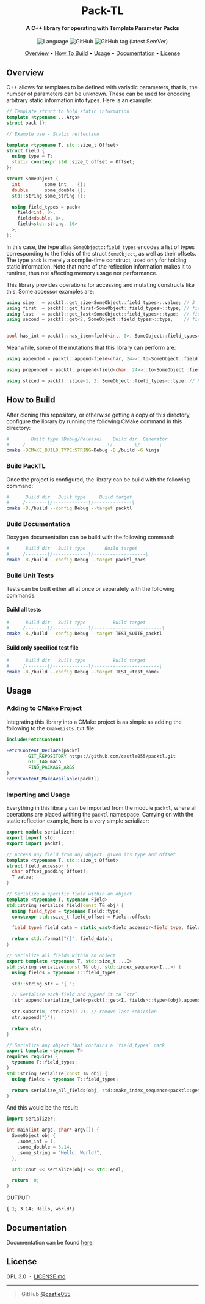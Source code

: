 
<h1 align="center">
  Pack-TL
</h1>

<h4 align="center">A C++ library for operating with Template Parameter Packs</h4>

<p align="center">
<img alt="Language" src="https://img.shields.io/badge/LANG-C%2B%2B-blue?&style=for-the-badge&logo=c%2B%2B&logoColor=blue">
<img alt="GitHub" src="https://img.shields.io/github/license/castle055/packtl?style=for-the-badge">
<img alt="GitHub tag (latest SemVer)" src="https://img.shields.io/github/v/tag/castle055/packtl?color=%23fcae1e&label=latest&sort=semver&style=for-the-badge">
</p>

<p align="center">
  <a href="#overview">Overview</a> •
  <a href="#how-to-build">How To Build</a> •
  <a href="#usage">Usage</a> •
  <a href="#documentation">Documentation</a> •
  <a href="#license">License</a>
</p>

## Overview

C++ allows for templates to be defined with variadic parameters, that is, the number of parameters can be unknown. These can be used for encoding arbitrary static information into types. Here is an example:

```cpp
// Template struct to hold static information
template <typename ...Args>
struct pack {};

// Example use - Static reflection

template <typename T, std::size_t Offset>
struct field {
  using type = T;
  static constexpr std::size_t offset = Offset;
};

struct SomeObject {
  int         some_int    {};
  double      some_double {};
  std::string some_string {};

  using field_types = pack<
    field<int, 0>,
    field<double, 8>,
    field<std::string, 16>
  >;
};
```

In this case, the type alias `SomeObject::field_types` encodes a list of types corresponding to the fields of the struct `SomeObject`, as well as their offsets. The type `pack` is merely a compile-time construct, used only for holding static information. Note that none of the reflection information makes it to runtime, thus not affecting memory usage nor performance.

This library provides operations for accessing and mutating constructs like this. Some accessor examples are:

```cpp
using size   = packtl::get_size<SomeObject::field_types>::value; // 3
using first  = packtl::get_first<SomeObject::field_types>::type; // field<int, 0>
using last   = packtl::get_last<SomeObject::field_types>::type;  // field<std::string, 16>
using second = packtl::get<2, SomeObject::field_types>::type;    // field<double, 8>


bool has_int = packtl::has_item<field<int, 0>, SomeObject::field_types>::value; // true
```

Meanwhile, some of the mutations that this library can perform are:

```cpp
using appended = packtl::append<field<char, 24>>::to<SomeObject::field_types>::type;

using prepended = packtl::prepend<field<char, 24>>::to<SomeObject::field_types>::type;

using sliced = packtl::slice<1, 2, SomeObject::field_types>::type; // Returns a pack containing the 2nd and 3rd fields

```

## How to Build

After cloning this repository, or otherwise getting a copy of this directory, configure the library by running the following CMake command in this directory:

```sh
#        Built type (Debug/Release)    Build dir  Generator
#     /------------------------------\/--------\/-------\
cmake -DCMAKE_BUILD_TYPE:STRING=Debug -B./build -G Ninja
```

### Build PackTL

Once the project is configured, the library can be build with the following command:

```sh
#      Build dir   Built type     Build target
#     /--------\/-------------\/--------------\
cmake -B./build --config Debug --target packtl
```

### Build Documentation

Doxygen documentation can be build with the following command:

```sh
#      Build dir   Built type       Build target
#     /--------\/-------------\/-------------------\
cmake -B./build --config Debug --target packtl_docs
```

### Build Unit Tests

Tests can be built either all at once or separately with the following commands:

#### Build all tests

```sh
#      Build dir   Built type          Build target
#     /--------\/-------------\/-------------------------\
cmake -B./build --config Debug --target TEST_SUITE_packtl
```

#### Build only specified test file

```sh
#      Build dir   Built type          Build target
#     /--------\/-------------\/------------------------\
cmake -B./build --config Debug --target TEST_<test_name>
```

## Usage

### Adding to CMake Project

Integrating this library into a CMake project is as simple as adding the following to the `CmakeLists.txt` file:

```cmake
include(FetchContent)

FetchContent_Declare(packtl
        GIT_REPOSITORY https://github.com/castle055/packtl.git
        GIT_TAG main
        FIND_PACKAGE_ARGS
)
FetchContent_MakeAvailable(packtl)
```

### Importing and Usage

Everything in this library can be imported from the module `packtl`, where all operations are placed withing the `packtl` namespace. Carrying on with the static reflection example, here is a very simple serializer:

```cpp
export module serializer;
export import std;
export import packtl;

// Access any field from any object, given its type and offset
template <typename T, std::size_t Offset>
struct field_accessor {
  char offset_padding[Offset];
  T value;
}

// Serialize a specific field within an object
template <typename T, typename Field>
std::string serialize_field(const T& obj) {
  using field_type = typename Field::type;
  constexpr std::size_t field_offset = Field::offset;

  field_type& field_data = static_cast<field_accessor<field_type, field_offset>*>(&obj)->value;

  return std::format("{}", field_data);
}

// Serialize all fields within an object
export template <typename T, std::size_t ...I>
std::string serialize(const T& obj, std::index_sequence<I...>) {
  using fields = typename T::field_types;

  std::string str = "{ ";

  // Serialize each field and append it to `str`
  (str.append(serialize_field<packtl::get<I, fields>::type>(obj).append("; ")), ...);
  
  str.substr(0, str.size()-2); // remove last semicolon
  str.append("}");

  return str;
}

// Serialize any object that contains a `field_types` pack
export template <typename T>
requires requires {
  typename T::field_types;
}
std::string serialize(const T& obj) {
  using fields = typename T::field_types;

  return serialize_all_fields(obj, std::make_index_sequence<packtl::get_size<fields>::value>());
}
```

And this would be the result:

```cpp
import serializer;

int main(int argc, char* argv[]) {
  SomeObject obj {
    .some_int = 1,
    .some_double = 3.14,
    .some_string = "Hello, World!",
  };

  std::cout << serialize(obj) << std::endl;

  return  0;
}
```

OUTPUT:
```
{ 1; 3.14; Hello, world!}
```

## Documentation

Documentation can be found [here]().

## License

GPL 3.0 &nbsp;&middot;&nbsp; [LICENSE.md](LICENSE.md)

---

> GitHub [@castle055](https://github.com/castle055) &nbsp;&middot;&nbsp;

